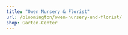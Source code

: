 ```yaml
---
title: "Owen Nursery & Florist"
url: /bloomington/owen-nursery-und-florist/
shop: Garten-Center
---
```


